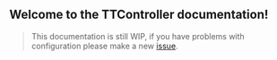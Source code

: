 ## Welcome to the TTController documentation!

> This documentation is still WIP, if you have problems with configuration please make a new [issue](https://github.com/MoshiMoshi0/TTController/issues/new/choose).